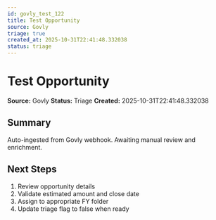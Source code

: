 ```yaml
---
id: govly_test_122
title: Test Opportunity
source: Govly
triage: true
created_at: 2025-10-31T22:41:48.332038
status: triage
---
```


# Test Opportunity

**Source:** Govly
**Status:** Triage
**Created:** 2025-10-31T22:41:48.332038

## Summary

Auto-ingested from Govly webhook. Awaiting manual review and enrichment.

## Next Steps

1. Review opportunity details
2. Validate estimated amount and close date
3. Assign to appropriate FY folder
4. Update triage flag to false when ready
